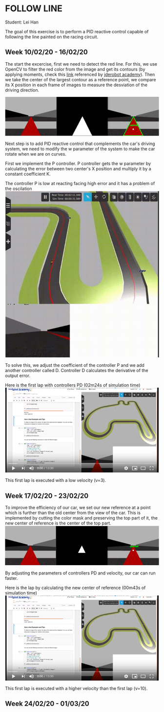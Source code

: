 # FOLLOW LINE
Student: Lei Han


The goal of this exercise is to perform a PID reactive control capable of following the line painted on the racing circuit.


Week 10/02/20 - 16/02/20
------------------
The start the excercise, first we need to detect the red line. For this, we use OpenCV to filter the red color from the image and get its contours (by applying moments, check this [link](https://stackoverflow.com/questions/22470902/understanding-moments-function-in-opencv) referenced by [jderobot academy](https://jderobot.github.io/RoboticsAcademy/exercises/follow_line/)). 
Then we take the center of the largest contour as a reference point, we compare its X position in each frame of images to measure the desviation of the driving direction.

![Illustration of color filtering](https://github.com/LeiHan1/MUVA-Robotica/blob/master/FollowLine/img/moments.png)


Next step is to add PID reactive control that complements the car's driving system, we need to modify the w parameter of the system to make the car rotate when we are on curves.

First we implement the P controller. P controller gets the w parameter by calculating the error between two center's X position and multiply it by a constant coefficient K.

The controller P is low at reacting facing high error and it has a problem of the oscilation
![Oscillation of the car](https://github.com/LeiHan1/MUVA-Robotica/blob/master/FollowLine/img/oscilation-problem.gif)

To solve this, we adjust the coefficient of the controller P and we add another controller called D. Controller D calculates the derivative of the output error.

Here is the first lap with controllers PD (02m24s of simulation time)
[![Watch the video](https://github.com/LeiHan1/MUVA-Robotica/blob/master/FollowLine/img/cover.PNG)](https://www.youtube.com/watch?v=7jyP9tny44g)

This first lap is executed with a low velocity (v=3).


Week 17/02/20 - 23/02/20
------------------
To improve the efficiency of our car, we set our new reference at a  point which is further than the old center from the view of the car. This is implemented by cutting the color mask and preserving the top part of it, the new center of reference is the center of the top part.
![Illustration of the new center](https://github.com/LeiHan1/MUVA-Robotica/blob/master/FollowLine/img/new_center.png)

By adjusting the parameters of controllers PD and velocity, our car can run faster. 

Here is the lap by calculating the new center of reference (00m43s of simulation time)
[![Watch the video](https://github.com/LeiHan1/MUVA-Robotica/blob/master/FollowLine/img/cover.PNG)](https://www.youtube.com/watch?v=_Bwfmptw_8Q)

This first lap is executed with a higher velocity than the first lap (v=10).


Week 24/02/20 - 01/03/20
------------------
